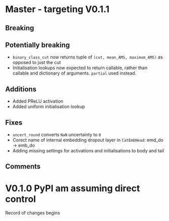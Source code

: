 # Master - targeting V0.1.1

## Breaking

## Potentially breaking

- `binary_class_cut` now returns tuple of `(cut, mean_AMS, maximum_AMS)` as opposed to just the cut
- Initialisation lookups now expected to return callable, rather than callable and dictionary of arguments. `partial` used instead.

## Additions

- Added PReLU activation
- Added uniform initialisation lookup

## Fixes

- `uncert_round` converts `NaN` uncertainty to `0`
- Corect name of internal embedding dropout layer in `CatEmbHead`: emd_do -> emb_do
- Adding missing settings for activations and initialisations to body and tail

## Comments

# V0.1.0 PyPI am assuming direct control

Record of changes begins